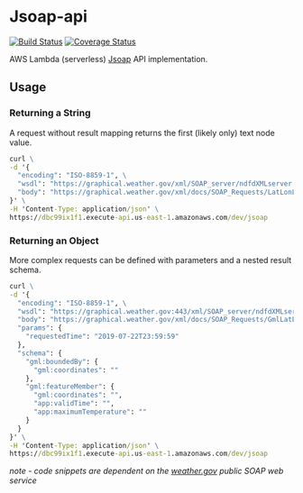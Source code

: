 # Jsoap-api

[![Build Status][ci-img]][ci]
[![Coverage Status][coveralls-img]][coveralls]

AWS Lambda (serverless) [Jsoap][jsoap] API implementation.

## Usage

### Returning a String
A request without result mapping returns the first (likely only) text node value. 
```cmd
curl \
-d '{
  "encoding": "ISO-8859-1", \
  "wsdl": "https://graphical.weather.gov/xml/SOAP_server/ndfdXMLserver.php",
  "body": "https://graphical.weather.gov/xml/docs/SOAP_Requests/LatLonListZipCode.xml",
}' \
-H 'Content-Type: application/json' \
https://dbc99ix1f1.execute-api.us-east-1.amazonaws.com/dev/jsoap
```

### Returning an Object
More complex requests can be defined with parameters and a nested result schema.
```cmd
curl \
-d '{
  "encoding": "ISO-8859-1", \
  "wsdl": "https://graphical.weather.gov:443/xml/SOAP_server/ndfdXMLserver.php",
  "body": "https://graphical.weather.gov/xml/docs/SOAP_Requests/GmlLatLonList.xml",  
  "params": {
    "requestedTime": "2019-07-22T23:59:59"
  },
  "schema": {
    "gml:boundedBy": {
      "gml:coordinates": ""
    },
    "gml:featureMember": {
      "gml:coordinates": "",
      "app:validTime": "",
      "app:maximumTemperature": ""
    }
  }
}' \
-H 'Content-Type: application/json' \
https://dbc99ix1f1.execute-api.us-east-1.amazonaws.com/dev/jsoap
```

*note - code snippets are dependent on the [weather.gov][wg] public SOAP web service*

[jsoap]: https://github.com/connorvanelswyk/jsoap
[wg]: https://www.weather.gov
[ci-img]: https://api.travis-ci.com/connorvanelswyk/Jsoap-api.svg?branch=master
[ci]: https://travis-ci.com/connorvanelswyk/Jsoap-api
[coveralls-img]: https://coveralls.io/repos/github/connorvanelswyk/Jsoap-api/badge.svg?branch=master
[coveralls]: https://coveralls.io/github/connorvanelswyk/Jsoap-api?branch=master   
[open-closed]: https://en.wikipedia.org/wiki/Open–closed_principle
[aws-lambda]: https://aws.amazon.com/lambda/
[rest]: https://en.wikipedia.org/wiki/Representational_state_transfer
[soap]: https://en.wikipedia.org/wiki/SOAP

